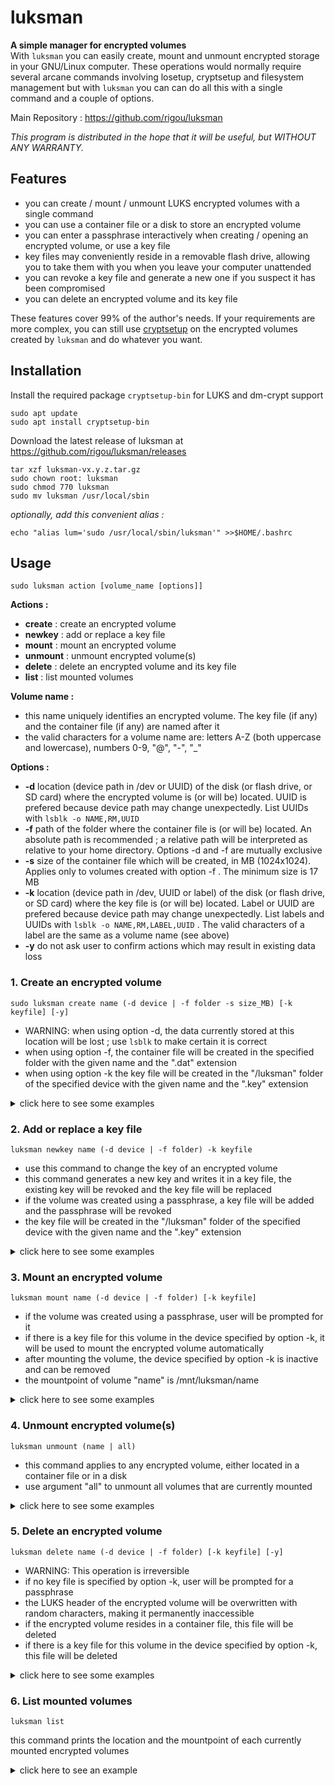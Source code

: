 # luksman
**A simple manager for encrypted volumes**\
With ``luksman`` you can easily create, mount and unmount encrypted storage in your GNU/Linux computer. These operations would normally require several arcane commands involving losetup, cryptsetup and filesystem management but with ``luksman`` you can can do all this with a single command and a couple of options.

Main Repository : https://github.com/rigou/luksman

*This program is distributed in the hope that it will be useful, but WITHOUT ANY WARRANTY.*

## Features
* you can create / mount / unmount LUKS encrypted volumes with a single command
* you can use a container file or a disk to store an encrypted volume
* you can enter a passphrase interactively when creating / opening an encrypted volume, or use a key file
* key files may conveniently reside in a removable flash drive, allowing you to take them with you when you leave your computer unattended
* you can revoke a key file and generate a new one if you suspect it has been compromised
* you can delete an encrypted volume and its key file

These features cover 99% of the author's needs. If your requirements are more complex, you can still use [cryptsetup](https://wiki.archlinux.org/title/dm-crypt/Device_encryption) on the encrypted volumes created by ``luksman`` and do whatever you want.

## Installation
Install the required package ``cryptsetup-bin`` for LUKS and dm-crypt support
```console
sudo apt update
sudo apt install cryptsetup-bin
```
Download the latest release of luksman at https://github.com/rigou/luksman/releases
```console
tar xzf luksman-vx.y.z.tar.gz
sudo chown root: luksman
sudo chmod 770 luksman
sudo mv luksman /usr/local/sbin
```
*optionally, add this convenient alias :*
```console
echo "alias lum='sudo /usr/local/sbin/luksman'" >>$HOME/.bashrc
```
## Usage
```console
sudo luksman action [volume_name [options]]
```
**Actions :**
* **create** : create an encrypted volume
* **newkey** : add or replace a key file
* **mount** : mount an encrypted volume
* **unmount** : unmount encrypted volume(s)
* **delete** : delete an encrypted volume and its key file
* **list** : list mounted volumes

**Volume name :**
* this name uniquely identifies an encrypted volume. The key file (if any) and the container file (if any) are named after it
* the valid characters for a volume name are: letters A-Z (both uppercase and lowercase), numbers 0-9, "@", "-", "_"

**Options :**
* **-d** location (device path in /dev or UUID) of the disk (or flash drive, or SD card) where the encrypted volume is (or will be) located. UUID is prefered because device path may change unexpectedly. List UUIDs with ``lsblk -o NAME,RM,UUID``
* **-f** path of the folder where the container file is (or will be) located. An absolute path is recommended ; a relative path will be interpreted as relative to your home directory. Options -d and -f are mutually exclusive
* **-s** size of the container file which will be created, in MB (1024x1024). Applies only to volumes created with option -f . The minimum size is 17 MB
* **-k** location (device path in /dev, UUID or label) of the disk (or flash drive, or SD card) where the key file is (or will be) located. Label or UUID are prefered because device path may change unexpectedly. List labels and UUIDs with ``lsblk -o NAME,RM,LABEL,UUID`` . The valid characters of a label are the same as a volume name (see above)
* **-y** do not ask user to confirm actions which may result in existing data loss

### 1. Create an encrypted volume
```console
sudo luksman create name (-d device | -f folder -s size_MB) [-k keyfile] [-y]
```
* WARNING: when using option -d, the data currently stored at this location will be lost ; use ``lsblk`` to make certain it is correct
* when using option -f, the container file will be created in the specified folder with the given name and the ".dat" extension
* when using option -k the key file will be created in the "/luksman" folder of the specified device with the given name and the ".key" extension

<details><summary>click here to see some examples</summary>

**Create a 128 MB encrypted volume in a container file named CLASSIFIED in the folder /home/scott, prompting user for a passphrase :**
```console
luksman create CLASSIFIED -f /home/scott -s 128
```
**Create a 128 MB encrypted volume in a container file named CLASSIFIED, store it in the folder /home/scott, generate a random key and write it in a key file located in the flash drive labeled MY-KEYS :**
```console
luksman create CLASSIFIED -f /home/scott -s 128 -k MY-KEYS
```
**Create a 128 MB encrypted volume in a container file named CLASSIFIED, store it in the folder /home/scott, generate a random key and write it in a key file located in the flash drive at /dev/sdb1 :**
```console
luksman create CLASSIFIED -f /home/scott -s 128 -k /dev/sdb1
```
**Create an encrypted volume in the disk /dev/sda3, prompting user for a passphrase :**
```console
luksman create CLASSIFIED -d /dev/sda3
```
**Create an encrypted volume in the disk /dev/sda3, generate a random key and write it in a key file located in the flash drive labeled MY-KEYS :**
```console
luksman create CLASSIFIED -d /dev/sda3 -k MY-KEYS
```
**Create an encrypted volume in the disk /dev/sda3, generate a random key and write it in a key file located in the flash drive at /dev/sdb1 :**
```console
luksman create CLASSIFIED -d /dev/sda3 -k /dev/sdb1
```
</details>


### 2. Add or replace a key file
```console
luksman newkey name (-d device | -f folder) -k keyfile
```
* use this command to change the key of an encrypted volume
* this command generates a new key and writes it in a key file, the existing key will be revoked and the key file will be replaced
* if the volume was created using a passphrase, a key file will be added and the passphrase will be revoked
* the key file will be created in the "/luksman" folder of the specified device with the given name and the ".key" extension

<details><summary>click here to see some examples</summary>

**Add or replace the key file of the encrypted volume named CLASSIFIED in the folder /home/scott, and write this key file in the flash drive labeled MY-KEYS :**
```console
luksman newkey CLASSIFIED -f /home/scott -k MY-KEYS
```
**Add or replace the key file of the encrypted volume in the disk /dev/sda3, and write this key file in the flash drive labeled MY-KEYS :**
```console
luksman newkey CLASSIFIED -d /dev/sda3 -k MY-KEYS
```
**Add or replace the key file of the encrypted volume named CLASSIFIED in the folder /home/scott, and write this key file in the flash drive at /dev/sdb1 :**
```console
luksman newkey CLASSIFIED -f /home/scott -k /dev/sdb1
```
**Add or replace the key file of the encrypted volume in the disk /dev/sda3, and write this key file in the flash drive labeled at /dev/sdb1 :**
```console
luksman newkey CLASSIFIED -d /dev/sda3 -k /dev/sdb1
```
</details>

### 3. Mount an encrypted volume
```console
luksman mount name (-d device | -f folder) [-k keyfile]
```
* if the volume was created using a passphrase, user will be prompted for it
* if there is a key file for this volume in the device specified by option -k, it will be used to mount the encrypted volume automatically
* after mounting the volume, the device specified by option -k is inactive and can be removed
* the mountpoint of volume "name" is /mnt/luksman/name

<details><summary>click here to see some examples</summary>

**Mount the encrypted volume named CLASSIFIED located in the folder /home/scott, prompting user for a passphrase :**
```console
luksman mount CLASSIFIED -f /home/scott
```
**Mount the encrypted volume named CLASSIFIED located in the folder /home/scott, using a key file in the flash drive labeled MY-KEYS :**
```console
luksman mount CLASSIFIED -f /home/scott -k MY-KEYS
```
**Mount the encrypted volume named CLASSIFIED located in the folder /home/scott, using a key file in the flash drive at /dev/sdb1 :**
```console
luksman mount CLASSIFIED -f /home/scott -k /dev/sdb1
```
**Mount the encrypted volume located in the disk /dev/sda3, prompting user for a passphrase :**
```console
luksman mount CLASSIFIED -d /dev/sda3
```
**Mount the encrypted volume located in the disk /dev/sda3, using a key file in the flash drive labeled MY-KEYS :**
```console
luksman mount CLASSIFIED -d /dev/sda3 -k MY-KEYS
```
**Mount the encrypted volume located in the disk /dev/sda3, using a key file in the flash drive at /dev/sdb1 :**
```console
luksman mount CLASSIFIED -d /dev/sda3 -k /dev/sdb1
```
</details>

### 4. Unmount encrypted volume(s)
```console
luksman unmount (name | all)
```
* this command applies to any encrypted volume, either located in a container file or in a disk
* use argument "all" to unmount all volumes that are currently mounted

<details><summary>click here to see some examples</summary>

**Unmount the encrypted volume named "CLASSIFIED" :**
```console
luksman unmount CLASSIFIED
```
**Unmount all encrypted volumes that are currently mounted :**
```console
luksman unmount all
```

</details>

### 5. Delete an encrypted volume
```console
luksman delete name (-d device | -f folder) [-k keyfile] [-y]
```
* WARNING: This operation is irreversible
* if no key file is specified by option -k, user will be prompted for a passphrase
* the LUKS header of the encrypted volume will be overwritten with random characters, making it permanently inaccessible
* if the encrypted volume resides in a container file, this file will be deleted
* if there is a key file for this volume in the device specified by option -k, this file will be deleted

<details><summary>click here to see some examples</summary>

**Delete the encrypted volume named CLASSIFIED located in the folder /home/scott, prompting user for a passphrase :**
```console
luksman delete CLASSIFIED -f /home/scott
```
**Delete the encrypted volume named CLASSIFIED located in the folder /home/scott, and the key file in the flash drive labeled MY-KEYS :**
```console
luksman delete CLASSIFIED -f /home/scott -k MY-KEYS
```
**Delete the encrypted volume named CLASSIFIED located in the folder /home/scott, and the key file in the flash drive at /dev/sdb1 :**
```console
luksman delete CLASSIFIED -f /home/scott -k /dev/sdb1
```
**Delete the encrypted volume located in the disk /dev/sda3, prompting user for a passphrase :**
```console
luksman delete CLASSIFIED -d /dev/sda3
```
**Delete the encrypted volume located in the disk /dev/sda3, and the key file in the flash drive labeled MY-KEYS :**
```console
luksman delete CLASSIFIED -d /dev/sda3 -k MY-KEYS
```
**Delete the encrypted volume located in the disk /dev/sda3, and the key file in the flash drive at /dev/sdb1 :**
```console
luksman delete CLASSIFIED -d /dev/sda3 -k /dev/sdb1
```
</details>

### 6. List mounted volumes
```console
luksman list
```
this command prints the location and the mountpoint of each currently mounted encrypted volumes

<details><summary>click here to see an example</summary>

```console
luksman list
> CLASSIFIED    /dev/sda3   /mnt/luksman/CLASSIFIED
> CONFIDENTIAL  /dev/sda4   /mnt/luksman/CONFIDENTIAL
> PRIVATE       /home/scott/PRIVATE.dat    /mnt/luksman/PRIVATE
```
</details>
